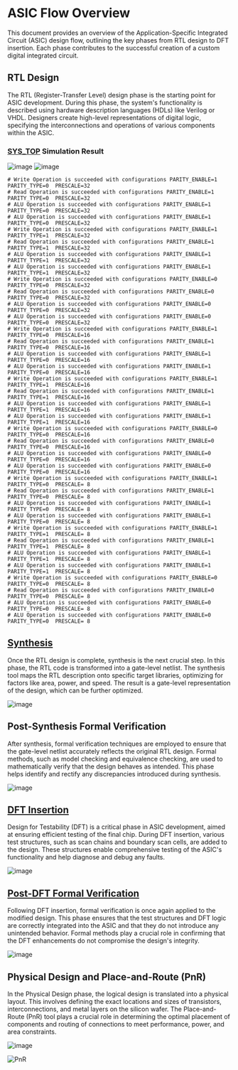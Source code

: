 # ASIC Flow Overview
This document provides an overview of the Application-Specific Integrated Circuit (ASIC) design flow, outlining the key phases from RTL design to DFT insertion. Each phase contributes to the successful creation of a custom digital integrated circuit.

## RTL Design
The RTL (Register-Transfer Level) design phase is the starting point for ASIC development. During this phase, the system's functionality is described using hardware description languages (HDLs) like Verilog or VHDL. Designers create high-level representations of digital logic, specifying the interconnections and operations of various components within the ASIC.

### [SYS_TOP](./SYS_TOP.v) Simulation Result
![image](https://github.com/AhmedAmrAbdellatif1/Multi-Clock-Domain-System/assets/140100601/483872b1-8df3-444a-9c0b-e4492cf6961b)
![image](https://github.com/AhmedAmrAbdellatif1/Multi-Clock-Domain-System/assets/140100601/239aa19b-8427-4012-a0eb-947abbc0a26c)

```
# Write Operation is succeeded with configurations PARITY_ENABLE=1 PARITY_TYPE=0  PRESCALE=32  
# Read Operation is succeeded with configurations PARITY_ENABLE=1 PARITY_TYPE=0  PRESCALE=32  
# ALU Operation is succeeded with configurations PARITY_ENABLE=1 PARITY_TYPE=0  PRESCALE=32  
# ALU Operation is succeeded with configurations PARITY_ENABLE=1 PARITY_TYPE=0  PRESCALE=32  
# Write Operation is succeeded with configurations PARITY_ENABLE=1 PARITY_TYPE=1  PRESCALE=32  
# Read Operation is succeeded with configurations PARITY_ENABLE=1 PARITY_TYPE=1  PRESCALE=32  
# ALU Operation is succeeded with configurations PARITY_ENABLE=1 PARITY_TYPE=1  PRESCALE=32  
# ALU Operation is succeeded with configurations PARITY_ENABLE=1 PARITY_TYPE=1  PRESCALE=32  
# Write Operation is succeeded with configurations PARITY_ENABLE=0 PARITY_TYPE=0  PRESCALE=32  
# Read Operation is succeeded with configurations PARITY_ENABLE=0 PARITY_TYPE=0  PRESCALE=32  
# ALU Operation is succeeded with configurations PARITY_ENABLE=0 PARITY_TYPE=0  PRESCALE=32  
# ALU Operation is succeeded with configurations PARITY_ENABLE=0 PARITY_TYPE=0  PRESCALE=32  
# Write Operation is succeeded with configurations PARITY_ENABLE=1 PARITY_TYPE=0  PRESCALE=16  
# Read Operation is succeeded with configurations PARITY_ENABLE=1 PARITY_TYPE=0  PRESCALE=16  
# ALU Operation is succeeded with configurations PARITY_ENABLE=1 PARITY_TYPE=0  PRESCALE=16  
# ALU Operation is succeeded with configurations PARITY_ENABLE=1 PARITY_TYPE=0  PRESCALE=16  
# Write Operation is succeeded with configurations PARITY_ENABLE=1 PARITY_TYPE=1  PRESCALE=16  
# Read Operation is succeeded with configurations PARITY_ENABLE=1 PARITY_TYPE=1  PRESCALE=16  
# ALU Operation is succeeded with configurations PARITY_ENABLE=1 PARITY_TYPE=1  PRESCALE=16  
# ALU Operation is succeeded with configurations PARITY_ENABLE=1 PARITY_TYPE=1  PRESCALE=16  
# Write Operation is succeeded with configurations PARITY_ENABLE=0 PARITY_TYPE=0  PRESCALE=16  
# Read Operation is succeeded with configurations PARITY_ENABLE=0 PARITY_TYPE=0  PRESCALE=16  
# ALU Operation is succeeded with configurations PARITY_ENABLE=0 PARITY_TYPE=0  PRESCALE=16  
# ALU Operation is succeeded with configurations PARITY_ENABLE=0 PARITY_TYPE=0  PRESCALE=16  
# Write Operation is succeeded with configurations PARITY_ENABLE=1 PARITY_TYPE=0  PRESCALE= 8  
# Read Operation is succeeded with configurations PARITY_ENABLE=1 PARITY_TYPE=0  PRESCALE= 8  
# ALU Operation is succeeded with configurations PARITY_ENABLE=1 PARITY_TYPE=0  PRESCALE= 8  
# ALU Operation is succeeded with configurations PARITY_ENABLE=1 PARITY_TYPE=0  PRESCALE= 8  
# Write Operation is succeeded with configurations PARITY_ENABLE=1 PARITY_TYPE=1  PRESCALE= 8  
# Read Operation is succeeded with configurations PARITY_ENABLE=1 PARITY_TYPE=1  PRESCALE= 8  
# ALU Operation is succeeded with configurations PARITY_ENABLE=1 PARITY_TYPE=1  PRESCALE= 8  
# ALU Operation is succeeded with configurations PARITY_ENABLE=1 PARITY_TYPE=1  PRESCALE= 8  
# Write Operation is succeeded with configurations PARITY_ENABLE=0 PARITY_TYPE=0  PRESCALE= 8  
# Read Operation is succeeded with configurations PARITY_ENABLE=0 PARITY_TYPE=0  PRESCALE= 8  
# ALU Operation is succeeded with configurations PARITY_ENABLE=0 PARITY_TYPE=0  PRESCALE= 8  
# ALU Operation is succeeded with configurations PARITY_ENABLE=0 PARITY_TYPE=0  PRESCALE= 8 
```

## [Synthesis](https://github.com/AhmedAmrAbdellatif1/Multi-Clock-Domain-System/tree/523d0aed7bb8a34674a57778fa5e1acd2a9f78f2/System%20Top/Synthesis)
Once the RTL design is complete, synthesis is the next crucial step. In this phase, the RTL code is transformed into a gate-level netlist. The synthesis tool maps the RTL description onto specific target libraries, optimizing for factors like area, power, and speed. The result is a gate-level representation of the design, which can be further optimized.

![image](https://github.com/AhmedAmrAbdellatif1/Multi-Clock-Domain-System/assets/140100601/f785937b-2dbe-46fe-916f-efcdfd1c4a6b)

## Post-Synthesis Formal Verification
After synthesis, formal verification techniques are employed to ensure that the gate-level netlist accurately reflects the original RTL design. Formal methods, such as model checking and equivalence checking, are used to mathematically verify that the design behaves as intended. This phase helps identify and rectify any discrepancies introduced during synthesis.

![image](https://github.com/AhmedAmrAbdellatif1/Multi-Clock-Domain-System/assets/140100601/24e354db-672d-436b-8089-4b713ce81eb9)

## [DFT Insertion](https://github.com/AhmedAmrAbdellatif1/Multi-Clock-Domain-System/tree/bbccaeeca005c569c398ab85718bef4f8792171a/System%20Top/DFT)

Design for Testability (DFT) is a critical phase in ASIC development, aimed at ensuring efficient testing of the final chip. During DFT insertion, various test structures, such as scan chains and boundary scan cells, are added to the design. These structures enable comprehensive testing of the ASIC's functionality and help diagnose and debug any faults.

![image](https://github.com/AhmedAmrAbdellatif1/Multi-Clock-Domain-System/assets/140100601/3d1456b6-1ae7-4273-8c3a-dbb44bf4f703)

## [Post-DFT Formal Verification](https://github.com/AhmedAmrAbdellatif1/Multi-Clock-Domain-System/tree/bbccaeeca005c569c398ab85718bef4f8792171a/System%20Top/Formal%20Verification%20(POST-DFT))

Following DFT insertion, formal verification is once again applied to the modified design. This phase ensures that the test structures and DFT logic are correctly integrated into the ASIC and that they do not introduce any unintended behavior. Formal methods play a crucial role in confirming that the DFT enhancements do not compromise the design's integrity.

![image](https://github.com/AhmedAmrAbdellatif1/Multi-Clock-Domain-System/assets/140100601/4546e26e-a7bb-4861-9167-1683401d9534)

## Physical Design and Place-and-Route (PnR)
In the Physical Design phase, the logical design is translated into a physical layout. This involves defining the exact locations and sizes of transistors, interconnections, and metal layers on the silicon wafer. The Place-and-Route (PnR) tool plays a crucial role in determining the optimal placement of components and routing of connections to meet performance, power, and area constraints.

![image](https://github.com/AhmedAmrAbdellatif1/Multi-Clock-Domain-System/assets/140100601/52642dbb-2578-4752-8659-6e1cdb923e48)

![PnR](https://github.com/AhmedAmrAbdellatif1/Multi-Clock-Domain-System/assets/140100601/527d96c1-464e-4f4a-9350-50533389b6a2)

